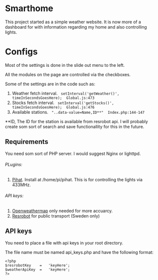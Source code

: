 # Smarthome
This project started as a simple weather website. It is now more of a dashboard for with information regarding my home and also controlling lights.

# Configs
Most of the settings is done in the slide out menu to the left.

All the modules on the page are controlled via the checkboxes.

Some of the settings are in the code such as:

1. Weather fetch interval. ``` setInterval('getWeather()', timeInSecondsGoesHere);  Global.js:473```
2. Stocks fetch interval. ``` setInterval('getStocks()', timeInSecondsGoesHere);  Global.js:476```
3. Available stations. ``` "..data-value=Name,ID**"  Index.php:144-147```

**ID, 
The ID for the station is available from resrobot api. I will probably create som sort of search and save functionallity for this in the future.

## Requirements
You need som sort of PHP server. I would suggest Nginx or lighttpd.

###### PLugins:
1. [Pihat](https://github.com/txt3rob/RPI-Control). Install at /home/pi/pihat. This is for controlling the lights via 433MHz.

###### API keys:
1. [Openweathermap](http://openweathermap.org/api) only needed for more accuarcy.
2. [Resrobot](http://Openweathermap.org) for public transport (Sweden only)

## API keys
You need to place a file with api keys in your root directory.

The file name must be named api_keys.php and have the following format:
```
<?php
$resrobotKey    =   'keyHere';
$weatherApiKey  =   'keyHere';
?>
```
